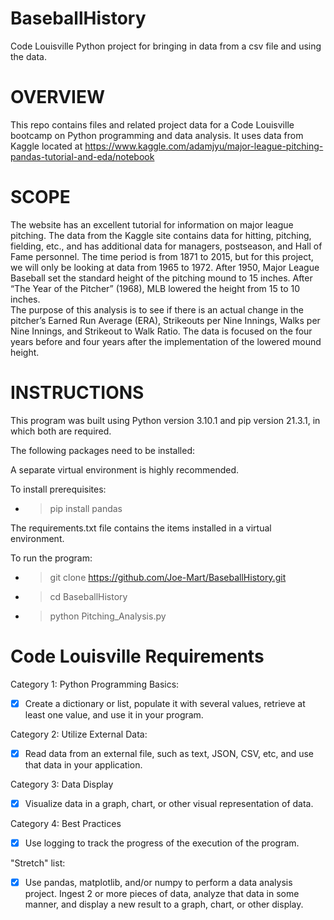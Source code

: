 # BaseballHistory
Code Louisville Python project for bringing in data from a csv file and using the data.
# OVERVIEW
This repo contains files and related project data for a Code Louisville bootcamp on Python programming and data analysis. It uses data from Kaggle located at https://www.kaggle.com/adamjyu/major-league-pitching-pandas-tutorial-and-eda/notebook

# SCOPE
The website has an excellent tutorial for information on major league pitching.  The data from the Kaggle site contains data for hitting, pitching, fielding, etc., and has additional data for managers, postseason, and Hall of Fame personnel. The time period is from 1871 to 2015, but for this project, we will only be looking at data from 1965 to 1972.
After 1950, Major League Baseball set the standard height of the pitching mound to 15 inches.  After “The Year of the Pitcher” (1968), MLB lowered the height from 15 to 10 inches.  
The purpose of this analysis is to see if there is an actual change in the pitcher’s Earned Run Average (ERA), Strikeouts per Nine Innings, Walks per Nine Innings, and Strikeout to Walk Ratio.  The data is focused on the four years before and four years after the implementation of the lowered mound height.

# INSTRUCTIONS 

This program was built using Python version 3.10.1 and pip version 21.3.1, in which both are required.

The following packages need to be installed:

A separate virtual environment is highly recommended.

To install prerequisites:
  - >pip install pandas
  
The requirements.txt file contains the items installed in a virtual environment.

To run the program:
  - >git clone https://github.com/Joe-Mart/BaseballHistory.git
  - >cd BaseballHistory
  - >python Pitching_Analysis.py

 
# Code Louisville Requirements

Category 1: Python Programming Basics:
- [x] Create a dictionary or list, populate it with several values, retrieve at least one value, and use it in your program.

Category 2: Utilize External Data:
- [x] Read data from an external file, such as text, JSON, CSV, etc, and use that data in your application.

Category 3: Data Display
- [x] Visualize data in a graph, chart, or other visual representation of data.

Category 4: Best Practices
- [x] Use logging to track the progress of the execution of the program.

"Stretch" list:

- [x] Use pandas, matplotlib, and/or numpy to perform a data analysis project. Ingest 2 or more pieces of data, analyze that data in some manner, and display a new result to a graph, chart, or other display.
